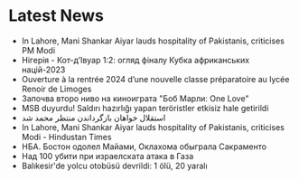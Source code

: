# Latest News
-  In Lahore, Mani Shankar Aiyar lauds hospitality of Pakistanis, criticises PM Modi
-  Нігерія - Кот-д’Івуар 1:2: огляд фіналу Кубка африканських націй-2023
-  Ouverture à la rentrée 2024 d’une nouvelle classe préparatoire au lycée Renoir de Limoges
-  Започва второ ниво на киноиграта "Боб Марли: One Love"
-  MSB duyurdu! Saldırı hazırlığı yapan teröristler etkisiz hale getirildi
-  استقلال خواهان بازگرداندن منتظر محمد شد
-  In Lahore, Mani Shankar Aiyar lauds hospitality of Pakistanis, criticises Modi - Hindustan Times
-  НБА. Бостон одолел Майами, Оклахома обыграла Сакраменто
-  Над 100 убити при израелската атака в Газа
-  Balıkesir'de yolcu otobüsü devrildi: 1 ölü, 20 yaralı
